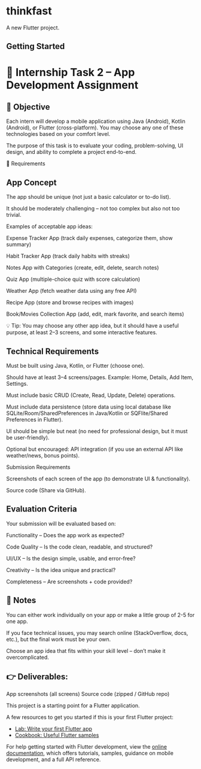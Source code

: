# thinkfast

A new Flutter project.

## Getting Started

# 📱 Internship Task 2 – App Development Assignment

## 🎯 Objective

Each intern will develop a mobile application using Java (Android), Kotlin (Android), or Flutter (cross-platform). You may choose any one of these technologies based on your comfort level.

The purpose of this task is to evaluate your coding, problem-solving, UI design, and ability to complete a project end-to-end.

🔧 Requirements

## App Concept

The app should be unique (not just a basic calculator or to-do list).

It should be moderately challenging – not too complex but also not too trivial.

Examples of acceptable app ideas:

Expense Tracker App (track daily expenses, categorize them, show summary)

Habit Tracker App (track daily habits with streaks)

Notes App with Categories (create, edit, delete, search notes)

Quiz App (multiple-choice quiz with score calculation)

Weather App (fetch weather data using any free API)

Recipe App (store and browse recipes with images)

Book/Movies Collection App (add, edit, mark favorite, and search items)

💡 Tip: You may choose any other app idea, but it should have a useful purpose, at least 2–3 screens, and some interactive features.

## Technical Requirements

Must be built using Java, Kotlin, or Flutter (choose one).

Should have at least 3–4 screens/pages. Example: Home, Details, Add Item, Settings.

Must include basic CRUD (Create, Read, Update, Delete) operations.

Must include data persistence (store data using local database like SQLite/Room/SharedPreferences in Java/Kotlin or SQFlite/Shared Preferences in Flutter).

UI should be simple but neat (no need for professional design, but it must be user-friendly).

Optional but encouraged: API integration (if you use an external API like weather/news, bonus points).

Submission Requirements

Screenshots of each screen of the app (to demonstrate UI & functionality).

Source code (Share via GitHub).

## Evaluation Criteria

Your submission will be evaluated based on:

Functionality – Does the app work as expected?

Code Quality – Is the code clean, readable, and structured?

UI/UX – Is the design simple, usable, and error-free?

Creativity – Is the idea unique and practical?

Completeness – Are screenshots + code provided?

## 📌 Notes

You can either work individually on your app or make a little group of 2-5 for one app.

If you face technical issues, you may search online (StackOverflow, docs, etc.), but the final work must be your own.

Choose an app idea that fits within your skill level – don’t make it overcomplicated.

## 👉 Deliverables:
App screenshots (all screens)
Source code (zipped / GitHub repo)

This project is a starting point for a Flutter application.


A few resources to get you started if this is your first Flutter project:

- [Lab: Write your first Flutter app](https://docs.flutter.dev/get-started/codelab)
- [Cookbook: Useful Flutter samples](https://docs.flutter.dev/cookbook)

For help getting started with Flutter development, view the
[online documentation](https://docs.flutter.dev/), which offers tutorials,
samples, guidance on mobile development, and a full API reference.
